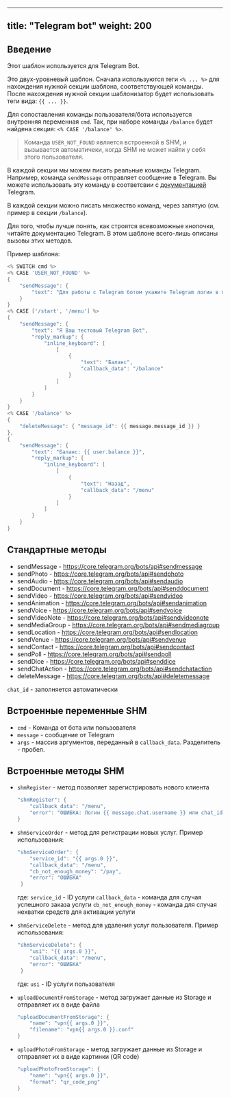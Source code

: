 
---
title: "Telegram bot"
weight: 200
---

## Введение

Этот шаблон используется для Telegram Bot.

Это двух-уровневый шаблон. Сначала используются теги `<% ... %>` для нахождения
нужной секции шаблона, соответствующей команды. После нахождения нужной секции
шаблонизатор будет использовать теги вида: `{{ ... }}`.

Для сопоставления команды пользователя/бота используется внутренняя переменная `cmd`.
Так, при наборе команды `/balance` будет найдена секция: ```<% CASE '/balance' %>```.

> Команда `USER_NOT_FOUND` является встроенной в SHM, и вызывается автоматичеки, когда SHM не может найти у себя этого пользователя.

В каждой секции мы можем писать реальные команды Telegram. Например, команда `sendMessage` отправляет сообщение в Telegram.
Вы можете использовать эту команду в соответсвии с [документацией](https://core.telegram.org/bots/api#sendmessage) Telegram.

В каждой секции можно писать множество команд, через запятую (см. пример в секции `/balance`).

Для того, чтобы лучше понять, как строятся всевозможные кнопочки, читайте документацию Telegram. В этом шаблоне всего-лишь описаны вызовы этих методов.

Пример шаблона:

```go
<% SWITCH cmd %>
<% CASE 'USER_NOT_FOUND' %>
{
    "sendMessage": {
        "text": "Для работы с Telegram ботом укажите Telegram логин в профиле личного кабинета"
    }
}
<% CASE ['/start', '/menu'] %>
{
    "sendMessage": {
        "text": "Я Ваш тестовый Telegram Bot",
        "reply_markup": {
            "inline_keyboard": [
                [
                    {
                        "text": "Баланс",
                        "callback_data": "/balance"
                    }
                ]
            ]
        }
    }
}
<% CASE '/balance' %>
{
    "deleteMessage": { "message_id": {{ message.message_id }} }
},
{
    "sendMessage": {
        "text": "Баланс: {{ user.balance }}",
        "reply_markup": {
            "inline_keyboard": [
                [
                    {
                        "text": "Назад",
                        "callback_data": "/menu"
                    }
                ]
            ]
        }
    }
}
```

## Стандартные методы

- sendMessage - https://core.telegram.org/bots/api#sendmessage
- sendPhoto - https://core.telegram.org/bots/api#sendphoto
- sendAudio - https://core.telegram.org/bots/api#sendaudio
- sendDocument - https://core.telegram.org/bots/api#senddocument
- sendVideo - https://core.telegram.org/bots/api#sendvideo
- sendAnimation - https://core.telegram.org/bots/api#sendanimation
- sendVoice - https://core.telegram.org/bots/api#sendvoice
- sendVideoNote - https://core.telegram.org/bots/api#sendvideonote
- sendMediaGroup - https://core.telegram.org/bots/api#sendmediagroup
- sendLocation - https://core.telegram.org/bots/api#sendlocation
- sendVenue - https://core.telegram.org/bots/api#sendvenue
- sendContact - https://core.telegram.org/bots/api#sendcontact
- sendPoll - https://core.telegram.org/bots/api#sendpoll
- sendDice - https://core.telegram.org/bots/api#senddice
- sendChatAction - https://core.telegram.org/bots/api#sendchataction
- deleteMessage - https://core.telegram.org/bots/api#deletemessage

`chat_id` - заполняется автоматически

## Встроенные переменные SHM
- `cmd` - Команда от бота или пользователя
- `message` - сообщение от Telegram
- `args` - массив аргументов, переданный в `callback_data`. Разделитель - пробел.

## Встроенные методы SHM

- `shmRegister` - метод позволяет зарегистрировать нового клиента
  ```go
  "shmRegister": {
      "callback_data": "/menu",
      "error": "ОШИБКА: Логин {{ message.chat.username }} или chat_id {{ message.chat.id }} уже существует"
  }
  ```

- `shmServiceOrder` - метод для регистрации новых услуг. Пример использования:
  ```go
  "shmServiceOrder": {
      "service_id": "{{ args.0 }}",
      "callback_data": "/menu",
      "cb_not_enough_money": "/pay",
      "error": "ОШИБКА"
   }
   ```
   где: `service_id` - ID услуги
   `callback_data` - команда для случая успешного заказа услуги
   `cb_not_enough_money` - команда для случая нехватки средств для активации услуги

- `shmServiceDelete` - метод для удаления услуг пользователя. Пример использования:
  ```go
  "shmServiceDelete": {
      "usi": "{{ args.0 }}",
      "callback_data": "/menu",
      "error": "ОШИБКА"
   }
   ```
   где: `usi` - ID услуги пользователя

- `uploadDocumentFromStorage` - метод загружает данные из Storage и отправляет их в виде файла
  ```go
  "uploadDocumentFromStorage": {
      "name": "vpn{{ args.0 }}",
      "filename": "vpn{{ args.0 }}.conf"
  }
  ```

- `uploadPhotoFromStorage` - метод загружает данные из Storage и отправляет их в виде картинки (QR code)
  ```go
  "uploadPhotoFromStorage": {
      "name": "vpn{{ args.0 }}",
      "format": "qr_code_png"
  }
  ```

